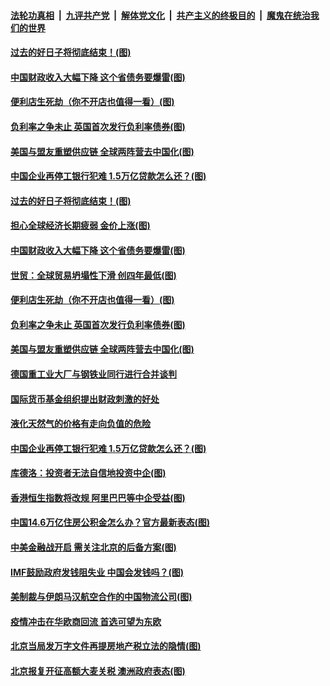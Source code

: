 ####  [法轮功真相](../../../../basic/blob/master/README.md?t=05211031) &nbsp;|&nbsp; [九评共产党](../../../../9ping.md/blob/master/README.md?t=05211031) &nbsp;|&nbsp; [解体党文化](../../../../jtdwh.md/blob/master/README.md?t=05211031)  &nbsp;|&nbsp; [共产主义的终极目的](../../../../gczydzjmd.md/blob/master/README.md?t=05211031) &nbsp;|&nbsp; [魔鬼在统治我们的世界](../../../../mgztzwmdsj.md/blob/master/README.md?t=05211031) 

#### [过去的好日子将彻底结束！(图)](../pages/p5/933910.md?t=05211031) 

#### [中国财政收入大幅下降 这个省债务要爆雷(图)](../pages/p5/933889.md?t=05211031) 

#### [便利店生死劫（你不开店也值得一看）(图)](../pages/p5/933901.md?t=05211031) 

#### [负利率之争未止 英国首次发行负利率债券(图)](../pages/p5/933881.md?t=05211031) 

#### [美国与盟友重塑供应链 全球两阵营去中国化(图)](../pages/p5/933873.md?t=05211031) 

#### [中国企业再停工银行犯难 1.5万亿贷款怎么还？(图)](../pages/p5/933856.md?t=05211031) 

#### [过去的好日子将彻底结束！(图)](../pages/p5/933910.md?t=05211031) 

#### [担心全球经济长期疲弱 金价上涨(图)](../pages/p5/933911.md?t=05211031) 

#### [中国财政收入大幅下降 这个省债务要爆雷(图)](../pages/p5/933889.md?t=05211031) 

#### [世贸：全球贸易坍塌性下滑 创四年最低(图)](../pages/p5/933909.md?t=05211031) 

#### [便利店生死劫（你不开店也值得一看）(图)](../pages/p5/933901.md?t=05211031) 

#### [负利率之争未止 英国首次发行负利率债券(图)](../pages/p5/933881.md?t=05211031) 

#### [美国与盟友重塑供应链 全球两阵营去中国化(图)](../pages/p5/933873.md?t=05211031) 

#### [德国重工业大厂与钢铁业同行进行合并谈判](../pages/p5/933868.md?t=05211031) 

#### [国际货币基金组织提出财政刺激的好处](../pages/p5/933867.md?t=05211031) 

#### [液化天然气的价格有走向负值的危险](../pages/p5/933866.md?t=05211031) 

#### [中国企业再停工银行犯难 1.5万亿贷款怎么还？(图)](../pages/p5/933856.md?t=05211031) 

#### [库德洛：投资者无法自信地投资中企(图)](../pages/p5/933845.md?t=05211031) 

#### [香港恒生指数将改规 阿里巴巴等中企受益(图)](../pages/p5/933841.md?t=05211031) 

#### [中国14.6万亿住房公积金怎么办？官方最新表态(图)](../pages/p5/933783.md?t=05211031) 

#### [中美金融战开启 需关注北京的后备方案(图)](../pages/p5/933753.md?t=05211031) 

#### [IMF鼓励政府发钱阻失业 中国会发钱吗？(图)](../pages/p5/933808.md?t=05211031) 

#### [美制裁与伊朗马汉航空合作的中国物流公司(图)](../pages/p5/933805.md?t=05211031) 

#### [疫情冲击在华欧商回流 首选可望为东欧](../pages/p5/933763.md?t=05211031) 

#### [北京当局发万字文件再提房地产税立法的隐情(图)](../pages/p5/933751.md?t=05211031) 

#### [北京报复开征高额大麦关税 澳洲政府表态(图)](../pages/p5/933749.md?t=05211031) 

